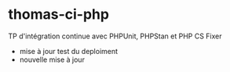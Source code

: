 # thomas-ci-php
TP d'intégration continue avec PHPUnit, PHPStan et PHP CS Fixer
- mise à jour test du deploiment
- nouvelle mise à jour
